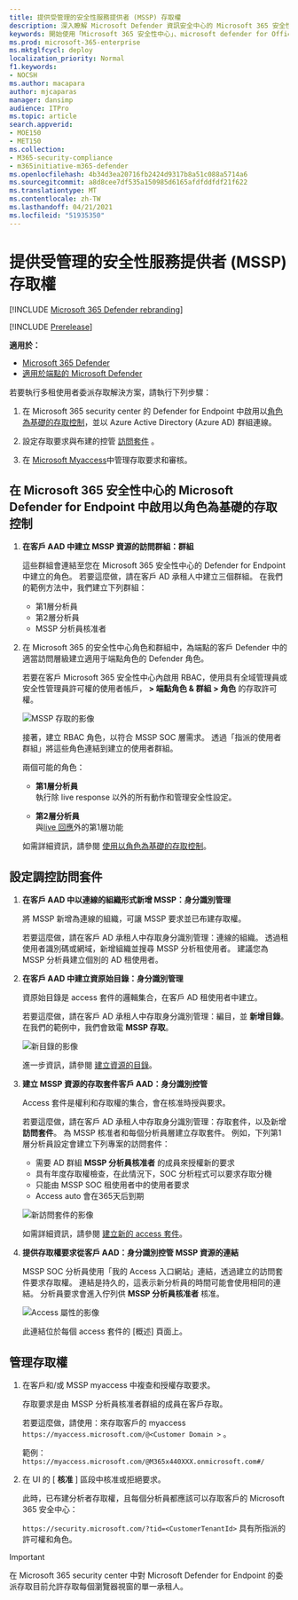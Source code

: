 ```yaml
---
title: 提供受管理的安全性服務提供者 (MSSP) 存取權
description: 深入瞭解 Microsoft Defender 資訊安全中心的 Microsoft 365 安全性中心的變更
keywords: 開始使用「Microsoft 365 安全性中心」、microsoft defender for Office 365、microsoft defender for Endpoint、MDO、MDE、單一窗格的玻璃、混合入口網站、安全性入口網站、Defender 安全性入口網站
ms.prod: microsoft-365-enterprise
ms.mktglfcycl: deploy
localization_priority: Normal
f1.keywords:
- NOCSH
ms.author: macapara
author: mjcaparas
manager: dansimp
audience: ITPro
ms.topic: article
search.appverid:
- MOE150
- MET150
ms.collection:
- M365-security-compliance
- m365initiative-m365-defender
ms.openlocfilehash: 4b34d3ea20716fb2424d9317b8a51c088a5714a6
ms.sourcegitcommit: a8d8cee7df535a150985d6165afdfddfdf21f622
ms.translationtype: MT
ms.contentlocale: zh-TW
ms.lasthandoff: 04/21/2021
ms.locfileid: "51935350"
---
```

# <a name="provide-managed-security-service-provider-mssp-access"></a>提供受管理的安全性服務提供者 (MSSP) 存取權 

[!INCLUDE [Microsoft 365 Defender rebranding](../includes/microsoft-defender.md)]

[!INCLUDE [Prerelease](../includes/prerelease.md)]

**適用於：**

- [Microsoft 365 Defender](microsoft-365-defender.md)
- [適用於端點的 Microsoft Defender](https://go.microsoft.com/fwlink/p/?linkid=2154037)

若要執行多租使用者委派存取解決方案，請執行下列步驟：

1. 在 Microsoft 365 security center 的 Defender for Endpoint 中啟用以[角色為基礎的存取控制](/windows/security/threat-protection/microsoft-defender-atp/rbac)，並以 Azure Active Directory (Azure AD) 群組連線。

2. 設定存取要求與布建的控管 [訪問套件](/azure/active-directory/governance/identity-governance-overview) 。

3. 在 [Microsoft Myaccess](/azure/active-directory/governance/entitlement-management-request-approve)中管理存取要求和審核。

## <a name="enable-role-based-access-controls-in-microsoft-defender-for-endpoint-in-microsoft-365-security-center"></a>在 Microsoft 365 安全性中心的 Microsoft Defender for Endpoint 中啟用以角色為基礎的存取控制

1. **在客戶 AAD 中建立 MSSP 資源的訪問群組：群組**

    這些群組會連結至您在 Microsoft 365 安全性中心的 Defender for Endpoint 中建立的角色。 若要這麼做，請在客戶 AD 承租人中建立三個群組。 在我們的範例方法中，我們建立下列群組：

    - 第1層分析員 
    - 第2層分析員 
    - MSSP 分析員核准者  


2. 在 Microsoft 365 的安全性中心角色和群組中，為端點的客戶 Defender 中的適當訪問層級建立適用于端點角色的 Defender 角色。

    若要在客戶 Microsoft 365 安全性中心內啟用 RBAC，使用具有全域管理員或安全性管理員許可權的使用者帳戶， **> 端點角色 & 群組 > 角色** 的存取許可權。

    ![MSSP 存取的影像](../../media/mssp-access.png)

    接著，建立 RBAC 角色，以符合 MSSP SOC 層需求。 透過「指派的使用者群組」將這些角色連結到建立的使用者群組。

    兩個可能的角色：

    - **第1層分析員** <br>
      執行除 live response 以外的所有動作和管理安全性設定。

    - **第2層分析員** <br>
      與[live 回應](/windows/security/threat-protection/microsoft-defender-atp/live-response)外的第1層功能

    如需詳細資訊，請參閱 [使用以角色為基礎的存取控制](/windows/security/threat-protection/microsoft-defender-atp/rbac)。



## <a name="configure-governance-access-packages"></a>設定調控訪問套件

1.  **在客戶 AAD 中以連線的組織形式新增 MSSP：身分識別管理**
    
    將 MSSP 新增為連線的組織，可讓 MSSP 要求並已布建存取權。 

    若要這麼做，請在客戶 AD 承租人中存取身分識別管理：連線的組織。 透過租使用者識別碼或網域，新增組織並搜尋 MSSP 分析租使用者。 建議您為 MSSP 分析員建立個別的 AD 租使用者。

2. **在客戶 AAD 中建立資原始目錄：身分識別管理**

    資原始目錄是 access 套件的邏輯集合，在客戶 AD 租使用者中建立。

    若要這麼做，請在客戶 AD 承租人中存取身分識別管理：編目，並 **新增目錄**。 在我們的範例中，我們會致電 **MSSP 存取**。 

    ![新目錄的影像](../../media/goverance-catalog.png)

    進一步資訊，請參閱 [建立資源的目錄](/azure/active-directory/governance/entitlement-management-catalog-create)。


3. **建立 MSSP 資源的存取套件客戶 AAD：身分識別控管**

    Access 套件是權利和存取權的集合，會在核准時授與要求。 

    若要這麼做，請在客戶 AD 承租人中存取身分識別管理：存取套件，以及新增 **訪問套件**。 為 MSSP 核准者和每個分析員層建立存取套件。 例如，下列第1層分析員設定會建立下列專案的訪問套件：

    - 需要 AD 群組 **MSSP 分析員核准者** 的成員來授權新的要求
    - 具有年度存取權檢查，在此情況下，SOC 分析程式可以要求存取分機
    - 只能由 MSSP SOC 租使用者中的使用者要求
    - Access auto 會在365天后到期

    ![新訪問套件的影像](../../media/new-access-package.png)

    如需詳細資訊，請參閱 [建立新的 access 套件](/azure/active-directory/governance/entitlement-management-access-package-create)。


4. **提供存取權要求從客戶 AAD：身分識別控管 MSSP 資源的連結**

    MSSP SOC 分析員使用「我的 Access 入口網站」連結，透過建立的訪問套件要求存取權。 連結是持久的，這表示新分析員的時間可能會使用相同的連結。 分析員要求會進入佇列供 **MSSP 分析員核准者** 核准。


    ![Access 屬性的影像](../../media/access-properties.png)

    此連結位於每個 access 套件的 [概述] 頁面上。

## <a name="manage-access"></a>管理存取權 

1. 在客戶和/或 MSSP myaccess 中複查和授權存取要求。

    存取要求是由 MSSP 分析員核准者群組的成員在客戶存取。

    若要這麼做，請使用：來存取客戶的 myaccess  `https://myaccess.microsoft.com/@<Customer Domain >` 。 

    範例： `https://myaccess.microsoft.com/@M365x440XXX.onmicrosoft.com#/`   
2. 在 UI 的 [ **核准** ] 區段中核准或拒絕要求。

     此時，已布建分析者存取權，且每個分析員都應該可以存取客戶的 Microsoft 365 安全中心： 

    `https://security.microsoft.com/?tid=<CustomerTenantId>` 具有所指派的許可權和角色。

> [!IMPORTANT]
> 在 Microsoft 365 security center 中對 Microsoft Defender for Endpoint 的委派存取目前允許存取每個瀏覽器視窗的單一承租人。